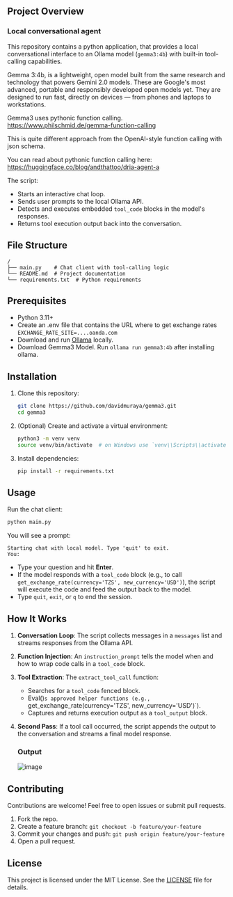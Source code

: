 ## Project Overview

### Local conversational agent

This repository contains a python application, that provides a local conversational interface to an Ollama model (`gemma3:4b`) with built-in tool-calling capabilities.

Gemma 3:4b, is a lightweight, open model built from the same research and technology that powers Gemini 2.0 models. These are Google's most advanced, portable and responsibly developed open models yet. They are designed to run fast, directly on devices — from phones and laptops to workstations.

Gemma3 uses pythonic function calling. https://www.philschmid.de/gemma-function-calling

This is quite different approach from the OpenAI-style function calling with json schema.

You can read about pythonic function calling here: https://huggingface.co/blog/andthattoo/dria-agent-a

The script:

- Starts an interactive chat loop.
- Sends user prompts to the local Ollama API.
- Detects and executes embedded `tool_code` blocks in the model's responses.
- Returns tool execution output back into the conversation.

## File Structure

```
/  
├── main.py    # Chat client with tool-calling logic
└── README.md  # Project documentation
└── requirements.txt  # Python requirements
```

## Prerequisites

- Python 3.11+
- Create an .env file that contains the URL where to get exchange rates `EXCHANGE_RATE_SITE=....oanda.com`
- Download and run [Ollama](https://ollama.com/) locally.
- Download Gemma3 Model. Run `ollama run gemma3:4b` after installing ollama.

## Installation

1. Clone this repository:
   ```bash
   git clone https://github.com/davidmuraya/gemma3.git
   cd gemma3
   ```

2. (Optional) Create and activate a virtual environment:
   ```bash
   python3 -m venv venv
   source venv/bin/activate  # on Windows use `venv\\Scripts\\activate`
   ```

3. Install dependencies:
   ```bash
   pip install -r requirements.txt
   ```

## Usage

Run the chat client:

```bash
python main.py
```

You will see a prompt:

```
Starting chat with local model. Type 'quit' to exit.
You:
```

- Type your question and hit **Enter**.
- If the model responds with a `tool_code` block (e.g., to call `get_exchange_rate(currency='TZS', new_currency='USD')`), the script will execute the code and feed the output back to the model.
- Type `quit`, `exit`, or `q` to end the session.

## How It Works

1. **Conversation Loop**: The script collects messages in a `messages` list and streams responses from the Ollama API.
2. **Function Injection**: An `instruction_prompt` tells the model when and how to wrap code calls in a ````tool_code```` block.
3. **Tool Extraction**: The `extract_tool_call` function:
   - Searches for a ````tool_code```` fenced block.
   - Eval()`s approved helper functions (e.g., `get_exchange_rate(currency='TZS', new_currency='USD')`).
   - Captures and returns execution output as a ````tool_output```` block.
4. **Second Pass**: If a tool call occurred, the script appends the output to the conversation and streams a final model response.

   ### Output
   ![image](https://github.com/user-attachments/assets/c24d9b52-a404-4f47-a44b-2c16f513041f)

## Contributing

Contributions are welcome! Feel free to open issues or submit pull requests.

1. Fork the repo.
2. Create a feature branch: `git checkout -b feature/your-feature`
3. Commit your changes and push: `git push origin feature/your-feature`
4. Open a pull request.

## License

This project is licensed under the MIT License. See the [LICENSE](LICENSE) file for details.

